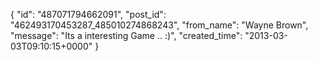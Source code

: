  {
   "id": "487071794662091",
   "post_id": "462493170453287_485010274868243",
   "from_name": "Wayne Brown",
   "message": "Its a interesting Game .. :)",
   "created_time": "2013-03-03T09:10:15+0000"
 }
